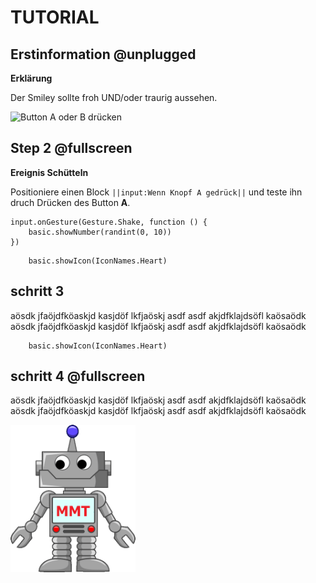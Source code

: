 # TUTORIAL


## Erstinformation @unplugged 
**Erklärung**

Der Smiley sollte froh UND/oder traurig aussehen.


![Button A oder B drücken](/static/mb/projects/smiley-buttons/sim.gif)

## Step 2 @fullscreen 
**Ereignis Schütteln**

Positioniere einen Block ``||input:Wenn Knopf A gedrück||`` und teste ihn druch Drücken des Button **A**.


```blocks
input.onGesture(Gesture.Shake, function () {
    basic.showNumber(randint(0, 10))
})
```

```block
    basic.showIcon(IconNames.Heart)

```


## schritt 3 
aösdk jfaöjdfköaskjd kasjdöf lkfjaöskj
asdf asdf akjdfklajdsöfl kaösaödk
aösdk jfaöjdfköaskjd kasjdöf lkfjaöskj
asdf asdf akjdfklajdsöfl kaösaödk

```block
    basic.showIcon(IconNames.Heart)

```



## schritt 4 @fullscreen
aösdk jfaöjdfköaskjd kasjdöf lkfjaöskj
asdf asdf akjdfklajdsöfl kaösaödk
aösdk jfaöjdfköaskjd kasjdöf lkfjaöskj
asdf asdf akjdfklajdsöfl kaösaödk

<img width="200px" src="https://github.com/dlpl-mb/s-tutorial-1/blob/master/images/12t.gif?raw=1">